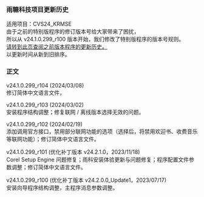 ### 雨糖科技项目更新历史
适用项目：CVS24_KRMSE<br>
由于之前的特别版程序的修订版本号给大家带来了困扰，<br>
所以从 v24.1.0.299_r100 版本开始，我们修改了特别版程序的版本号规则。<br>
[请转到此页查阅之前版本程序的更新历史。](https://github.com/RainCandyTech/RCProject_UpdateHistory/blob/main/CVS24_KRMSE_Legacy.md)<br>
以更新时间从新到旧排序。
### 正文
v24.1.0.299_r104 (2024/03/08)<br>
修订简体中文语言文件，

v24.1.0.299_r103 (2024/03/02)<br>
安装程序结构调整；修复联网 / 离线版本选择无效的问题。

v24.1.0.299_r102 (2024/02/19)<br>
添加调用官方接口，禁用部分联网功能的选项（选择后，将禁用欢迎书、收费音乐等联网功能）；修订简体中文语言文件。

v24.1.0.299_r101 (优化补丁版本 v24.2.1.0，2023/11/18)<br>
Corel Setup Engine 问题修复；雨科安装体验更新与问题修复；程序配置文件参数调整；修订简体中文语言文件。

v24.1.0.299_r100 (优化补丁版本 v24.2.0.0_Update1，2023/07/17)<br>
安装向导程序结构调整，主程序消息参数调整。
